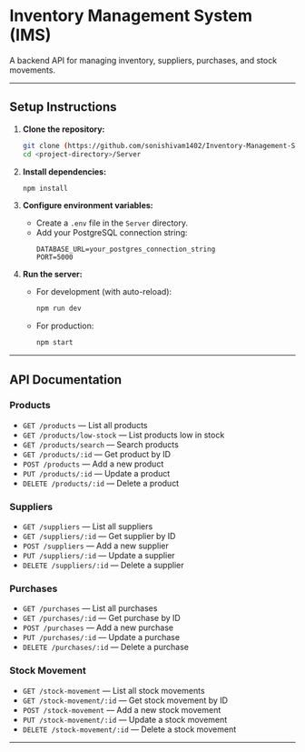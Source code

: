 # Inventory Management System (IMS)

A backend API for managing inventory, suppliers, purchases, and stock movements.

---

## Setup Instructions

1. **Clone the repository:**
   ```bash
   git clone (https://github.com/sonishivam1402/Inventory-Management-System)
   cd <project-directory>/Server
   ```

2. **Install dependencies:**
   ```bash
   npm install
   ```

3. **Configure environment variables:**
   - Create a `.env` file in the `Server` directory.
   - Add your PostgreSQL connection string:
     ```
     DATABASE_URL=your_postgres_connection_string
     PORT=5000
     ```

4. **Run the server:**
   - For development (with auto-reload):
     ```bash
     npm run dev
     ```
   - For production:
     ```bash
     npm start
     ```

---

## API Documentation

### Products
- `GET /products` — List all products
- `GET /products/low-stock` — List products low in stock
- `GET /products/search` — Search products
- `GET /products/:id` — Get product by ID
- `POST /products` — Add a new product
- `PUT /products/:id` — Update a product
- `DELETE /products/:id` — Delete a product

### Suppliers
- `GET /suppliers` — List all suppliers
- `GET /suppliers/:id` — Get supplier by ID
- `POST /suppliers` — Add a new supplier
- `PUT /suppliers/:id` — Update a supplier
- `DELETE /suppliers/:id` — Delete a supplier

### Purchases
- `GET /purchases` — List all purchases
- `GET /purchases/:id` — Get purchase by ID
- `POST /purchases` — Add a new purchase
- `PUT /purchases/:id` — Update a purchase
- `DELETE /purchases/:id` — Delete a purchase

### Stock Movement
- `GET /stock-movement` — List all stock movements
- `GET /stock-movement/:id` — Get stock movement by ID
- `POST /stock-movement` — Add a new stock movement
- `PUT /stock-movement/:id` — Update a stock movement
- `DELETE /stock-movement/:id` — Delete a stock movement

---
